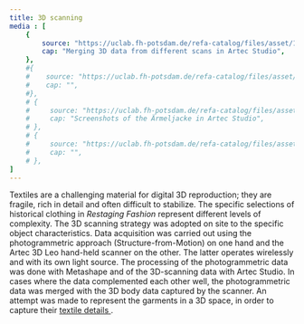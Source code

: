 ```yaml
---
title: 3D scanning
media : [
    {
        source: "https://uclab.fh-potsdam.de/refa-catalog/files/asset/1fd95abe767a7fb63bf0314e78d32bc95944565f.png",
        cap: "Merging 3D data from different scans in Artec Studio",
    },
    #{
    #    source: "https://uclab.fh-potsdam.de/refa-catalog/files/asset/95842672babccb3e6a4eafba40168e4ce19f3d88.png",
    #    cap: "",
    #},
    # {
    #     source: "https://uclab.fh-potsdam.de/refa-catalog/files/asset/1287fb1d2b1a13d0d17040c0dd7e4af3b7d4fb03.png",
    #     cap: "Screenshots of the Ärmeljacke in Artec Studio",
    # },
    # {
    #     source: "https://uclab.fh-potsdam.de/refa-catalog/files/asset/606eacc212e5aa0c10e226f4ee9e6c3880cb3a50.gif",
    #     cap: "",
    # },
]
---
```


Textiles are a challenging material for digital 3D reproduction; they are fragile, rich in detail and often difficult to stabilize. The specific selections of historical clothing in *Restaging Fashion* represent different levels of complexity. The 3D scanning strategy was adopted on site to the specific object characteristics. Data acquisition was carried out using the photogrammetric approach (Structure-from-Motion) on one hand and the Artec 3D Leo hand-held scanner on the other. The latter operates wirelessly and with its own light source. The processing of the photogrammetric data was done with Metashape and of the 3D-scanning data with Artec Studio. In cases where the data complemented each other well, the photogrammetric data was merged with the 3D body data captured by the scanner. 
An attempt was made to represent the garments in a 3D space, in order to capture their [textile details ](https://kompakkt.de/compilation/64c29b510f5cf7f03d50374f).
